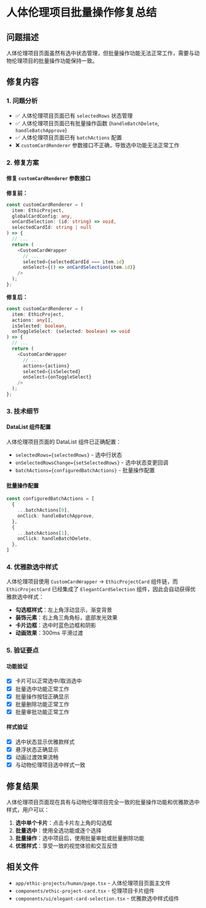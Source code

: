 # 人体伦理项目批量操作修复总结

## 问题描述
人体伦理项目页面虽然有选中状态管理，但批量操作功能无法正常工作，需要与动物伦理项目的批量操作功能保持一致。

## 修复内容

### 1. 问题分析
- ✅ 人体伦理项目页面已有 `selectedRows` 状态管理
- ✅ 人体伦理项目页面已有批量操作函数 (`handleBatchDelete`, `handleBatchApprove`)
- ✅ 人体伦理项目页面已有 `batchActions` 配置
- ❌ `customCardRenderer` 参数接口不正确，导致选中功能无法正常工作

### 2. 修复方案

#### 修复 `customCardRenderer` 参数接口
**修复前：**
```typescript
const customCardRenderer = (
  item: EthicProject, 
  globalCardConfig: any, 
  onCardSelection: (id: string) => void, 
  selectedCardId: string | null
) => {
  // ...
  return (
    <CustomCardWrapper
      // ...
      selected={selectedCardId === item.id}
      onSelect={() => onCardSelection(item.id)}
    />
  );
};
```

**修复后：**
```typescript
const customCardRenderer = (
  item: EthicProject, 
  actions: any[], 
  isSelected: boolean, 
  onToggleSelect: (selected: boolean) => void
) => {
  // ...
  return (
    <CustomCardWrapper
      // ...
      actions={actions}
      selected={isSelected}
      onSelect={onToggleSelect}
    />
  );
};
```

### 3. 技术细节

#### DataList 组件配置
人体伦理项目页面的 DataList 组件已正确配置：
- `selectedRows={selectedRows}` - 选中行状态
- `onSelectedRowsChange={setSelectedRows}` - 选中状态变更回调
- `batchActions={configuredBatchActions}` - 批量操作配置

#### 批量操作配置
```typescript
const configuredBatchActions = [
  {
    ...batchActions[0],
    onClick: handleBatchApprove,
  },
  {
    ...batchActions[1],
    onClick: handleBatchDelete,
  },
]
```

### 4. 优雅款选中样式
人体伦理项目使用 `CustomCardWrapper` → `EthicProjectCard` 组件链，而 `EthicProjectCard` 已经集成了 `ElegantCardSelection` 组件，因此会自动获得优雅款选中样式：

- **勾选框样式**：左上角浮动显示，渐变背景
- **装饰元素**：右上角三角角标，底部发光效果
- **卡片边框**：选中时蓝色边框和阴影
- **动画效果**：300ms 平滑过渡

### 5. 验证要点

#### 功能验证
- [x] 卡片可以正常选中/取消选中
- [x] 批量选中功能正常工作
- [x] 批量操作按钮正确显示
- [x] 批量删除功能正常工作
- [x] 批量审批功能正常工作

#### 样式验证
- [x] 选中状态显示优雅款样式
- [x] 悬浮状态正确显示
- [x] 动画过渡效果流畅
- [x] 与动物伦理项目选中样式一致

## 修复结果
人体伦理项目页面现在具有与动物伦理项目完全一致的批量操作功能和优雅款选中样式，用户可以：

1. **选中单个卡片**：点击卡片左上角的勾选框
2. **批量选中**：使用全选功能或逐个选择
3. **批量操作**：选中项目后，使用批量审批或批量删除功能
4. **优雅样式**：享受一致的视觉体验和交互反馈

## 相关文件
- `app/ethic-projects/human/page.tsx` - 人体伦理项目页面主文件
- `components/ethic-project-card.tsx` - 伦理项目卡片组件
- `components/ui/elegant-card-selection.tsx` - 优雅款选中样式组件 